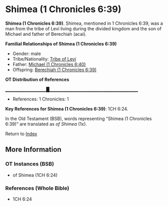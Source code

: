 # Shimea (1 Chronicles 6:39)
**Shimea (1 Chronicles 6:39)**. 
Shimea, mentioned in 1 Chronicles 6:39, was a man from the tribe of Levi living during the divided kingdom and the son of Michael and father of Berechiah (acai). 




**Familial Relationships of Shimea (1 Chronicles 6:39)**


* Gender: male
* Tribe/Nationality: [Tribe of Levi](../../../groups/md/acai/Levi.md)
* Father: [Michael (1 Chronicles 6:40)](Michael.4.md)
* Offspring: [Berechiah (1 Chronicles 6:39)](Berechiah.2.md)


**OT Distribution of References**

▁▁▁▁▁▁▁▁▁▁▁▁█▁▁▁▁▁▁▁▁▁▁▁▁▁▁▁▁▁▁▁▁▁▁▁▁▁▁
* References: 1 Chronicles: 1



**Key References for Shimea (1 Chronicles 6:39)**: 
1CH 6:24. 


In the Old Testament (BSB), words representing “Shimea (1 Chronicles 6:39)” are translated as 
*of Shimea* (1x). 




Return to [Index](00-Index.md)

## More Information

### OT Instances (BSB)

* of Shimea (1CH 6:24)



### References (Whole Bible)

* 1CH 6:24



